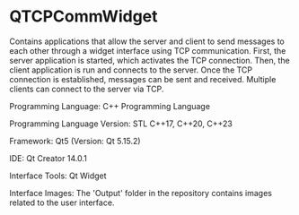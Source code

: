 # QTCPCommWidget
Contains applications that allow the server and client to send messages to each other through a widget interface using TCP communication. 
First, the server application is started, which activates the TCP connection. Then, the client application is run and connects to the server. 
Once the TCP connection is established, messages can be sent and received. Multiple clients can connect to the server via TCP.

Programming Language: C++ Programming Language

Programming Language Version: STL C++17, C++20, C++23

Framework: Qt5 (Version: Qt 5.15.2)

IDE: Qt Creator 14.0.1

Interface Tools: Qt Widget

Interface Images: The 'Output' folder in the repository contains images related to the user interface.